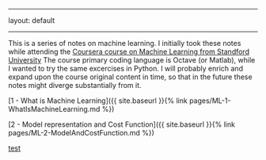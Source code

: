 ___
layout: default
___


This is a series of notes on machine learning. 
I initially took these notes while attending the [Coursera course on Machine Learning from Standford University](https://www.coursera.org/learn/machine-learning/)
The course primary coding language is Octave (or Matlab), while I wanted to try the same excercises in Python.
I will probably enrich and expand upon the course original content in time, so that in the future these notes might diverge substantially from it.

[1 - What is Machine Learning]({{ site.baseurl }}{% link pages/ML-1-WhatIsMachineLearning.md %})

[2 - Model representation and Cost Function]({{ site.baseurl }}{% link pages/ML-2-ModelAndCostFunction.md %})

[test](pages/ML-1-WhatIsMachineLearning.md)

